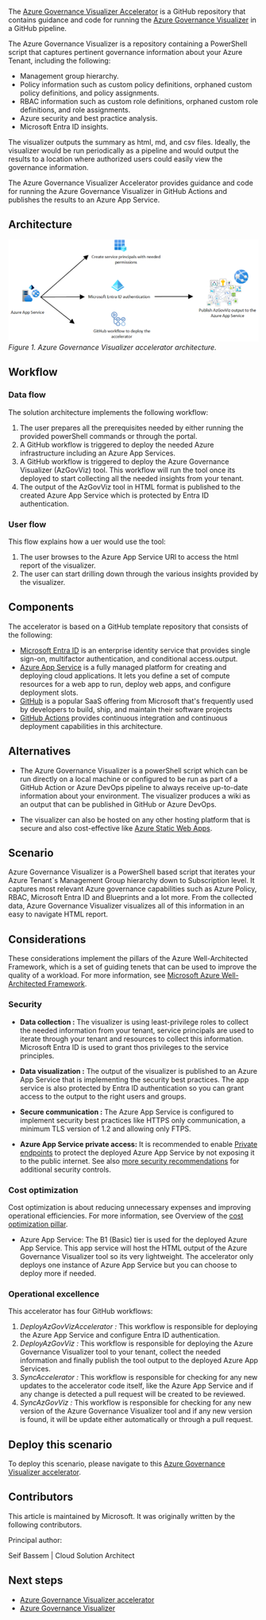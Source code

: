 The [Azure Governance Visualizer Accelerator](https://github.com/Azure/Azure-Governance-Visualizer-Accelerator) is a GitHub repository that contains guidance and code for running the [Azure Governance Visualizer](https://github.com/azure/azure-governance-visualizer) in a GitHub pipeline.

The Azure Governance Visualizer is a repository containing a PowerShell script that captures pertinent governance information about your Azure Tenant, including the following:

- Management group hierarchy.
- Policy information such as custom policy definitions, orphaned custom policy definitions, and policy assignments.
- RBAC information such as custom role definitions, orphaned custom role definitions, and role assignments.
- Azure security and best practice analysis.
- Microsoft Entra ID insights.

The visualizer outputs the summary as html, md, and csv files. Ideally, the visualizer would be run periodically as a pipeline and would output the results to a location where authorized users could easily view the governance information.

The Azure Governance Visualizer Accelerator provides guidance and code for running the Azure Governance Visualizer in GitHub Actions and publishes the results to an Azure App Service.

## Architecture

[![Diagram showing the architecutre of the Azure Governance Visualizer accelerator.](images/AzGovViz-accelerator-architecture.png)](images/AzGovViz-accelerator-architecture.png)
*Figure 1. Azure Governance Visualizer accelerator architecture.*

## Workflow

### Data flow

The solution architecture implements the following workflow:

1. The user prepares all the prerequisites needed by either running the provided powerShell commands or through the portal.
2. A GitHub workflow is triggered to deploy the needed Azure infrastructure including an Azure App Services.
3. A GitHub workflow is triggered to deploy the Azure Governance Visualizer (AzGovViz) tool. This workflow will run the tool once its deployed to start collecting all the needed insights from your tenant.
4. The output of the AzGovViz tool in HTML format is published to the created Azure App Service which is protected by Entra ID authentication.

### User flow

This flow explains how a uer would use the tool:

1. The user browses to the Azure App Service URl to access the html report of the visualizer.
2. The user can start drilling down through the various insights provided by the visualizer.

## Components

The accelerator is based on a GitHub template repository that consists of the following:

- [Microsoft Entra ID](https://azure.microsoft.com/products/active-directory) is an enterprise identity service that provides single sign-on, multifactor authentication, and conditional access.output.
- [Azure App Service](https://azure.microsoft.com/services/app-service) is a fully managed platform for creating and deploying cloud applications. It lets you define a set of compute resources for a web app to run, deploy web apps, and configure deployment slots.
- [GitHub](https://docs.github.com/) is a popular SaaS offering from Microsoft that's frequently used by developers to build, ship, and maintain their software projects
- [GitHub Actions](https://learn.microsoft.com/azure/developer/github/github-actions) provides continuous integration and continuous deployment capabilities in this architecture.

## Alternatives

- The Azure Governance Visualizer is a powerShell script which can be run directly on a local machine or configured to be run as part of a GitHub Action or Azure DevOps pipeline to always receive up-to-date information about your environment. The visualizer produces a wiki as an output that can be published in GitHub or Azure DevOps.

- The visualizer can also be hosted on any other hosting platform that is secure and also cost-effective like [Azure Static Web Apps](https://learn.microsoft.com/azure/static-web-apps/overview).

## Scenario

Azure Governance Visualizer is a PowerShell based script that iterates your Azure Tenant´s Management Group hierarchy down to Subscription level. It captures most relevant Azure governance capabilities such as Azure Policy, RBAC, Microsoft Entra ID and Blueprints and a lot more. From the collected data, Azure Governance Visualizer visualizes all of this information in an easy to navigate HTML report.

## Considerations

These considerations implement the pillars of the Azure Well-Architected Framework, which is a set of guiding tenets that can be used to improve the quality of a workload. For more information, see [Microsoft Azure Well-Architected Framework](https://learn.microsoft.com/azure/architecture/framework).

### Security

- **Data collection :** The visualizer is using least-privilege roles to collect the needed information from your tenant, service principals are used to iterate through your tenant and resources to collect this information. Microsoft Entra ID is used to grant thos privileges to the service principles.

- **Data visualization :** The output of the visualizer is published to an Azure App Service that is implementing the security best practices. The app service is also protected by Entra ID authentication so you can grant access to the output to the right users and groups.

- **Secure communication :** The Azure App Service is configured to implement security best practices like HTTPS only communication, a minimum TLS version of 1.2 and allowing only FTPS.

- **Azure App Service private access:** It is recommended to enable [Private endpoints](https://learn.microsoft.com/azure/private-link/private-endpoint-overview) to protect the deployed Azure App Service by not exposing it to the public internet. See also [more security recommendations](https://learn.microsoft.com/azure/app-service/security-recommendations) for additional security controls.

### Cost optimization

Cost optimization is about reducing unnecessary expenses and improving operational efficiencies. For more information, see Overview of the [cost optimization pillar](https://learn.microsoft.com/azure/architecture/framework/cost/overview).

- Azure App Service: The B1 (Basic) tier is used for the deployed Azure App Service. This app service will host the HTML output of the Azure Governance Visualizer tool so its very lightweight. The accelerator only deploys one instance of Azure App Service but you can choose to deploy more if needed.

### Operational excellence

This accelerator has four GitHub workflows:

1. *DeployAzGovVizAccelerator :* This workflow is responsible for deploying the Azure App Service and configure Entra ID authentication.
2. *DeployAzGovViz :* This workflow is responsible for deploying the Azure Governance Visualizer tool to your tenant, collect the needed information and finally publish the tool output to the deployed Azure App Services.
3. *SyncAccelerator :* This workflow is responsible for checking for any new updates to the accelerator code itself, like the Azure App Service and if any change is detected a pull request will be created to be reviewed.
4. *SyncAzGovViz :* This workflow is responsible for checking for any new version of the Azure Governance Visualizer tool and if any new version is found, it will be update either automatically or through a pull request.

## Deploy this scenario

To deploy this scenario, please navigate to this [Azure Governance Visualizer accelerator](https://github.com/Azure/Azure-Governance-Visualizer-Accelerator).

## Contributors

This article is maintained by Microsoft. It was originally written by the following contributors.

Principal author:

Seif Bassem | Cloud Solution Architect

## Next steps

- [Azure Governance Visualizer accelerator](https://github.com/Azure/Azure-Governance-Visualizer-Accelerator)
- [Azure Governance Visualizer](https://github.com/Azure/Azure-Governance-Visualizer)
